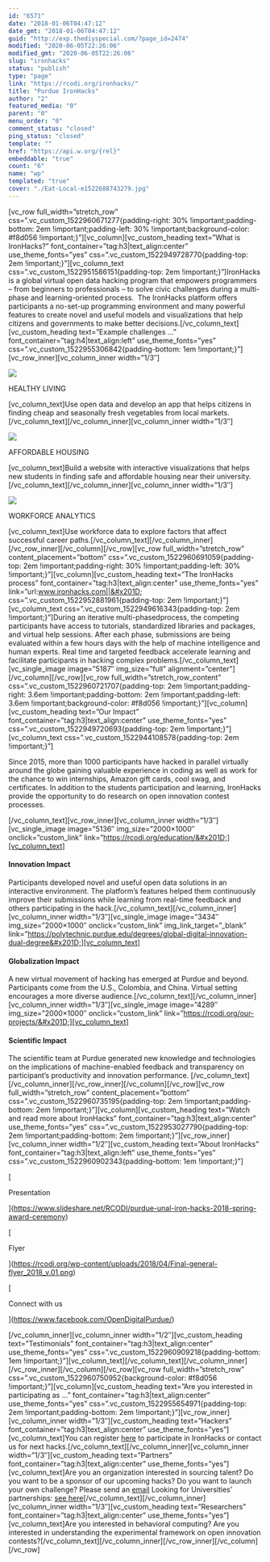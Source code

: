 ```yaml
---
id: "6571"
date: "2018-01-06T04:47:12"
date_gmt: "2018-01-06T04:47:12"
guid: "http://exp.thediyspecial.com/?page_id=2474"
modified: "2020-06-05T22:26:06"
modified_gmt: "2020-06-05T22:26:06"
slug: "ironhacks"
status: "publish"
type: "page"
link: "https://rcodi.org/ironhacks/"
title: "Purdue IronHacks"
author: "2"
featured_media: "0"
parent: "0"
menu_order: "0"
comment_status: "closed"
ping_status: "closed"
template: ""
href: "https://api.w.org/{rel}"
embeddable: "true"
count: "6"
name: "wp"
templated: "true"
cover: "./Eat-Local-e1522688743279.jpg"
---
```

[vc_row full_width=&#x201D;stretch_row&#x201D; css=&#x201D;.vc_custom_1522960671277{padding-right: 30% !important;padding-bottom: 2em !important;padding-left: 30% !important;background-color: #f8d056 !important;}&#x201D;][vc_column][vc_custom_heading text=&#x201D;What is IronHacks?&#x201D; font_container=&#x201D;tag:h3|text_align:center&#x201D; use_theme_fonts=&#x201D;yes&#x201D; css=&#x201D;.vc_custom_1522949728770{padding-top: 2em !important;}&#x201D;][vc_column_text css=&#x201D;.vc_custom_1522951586151{padding-top: 2em !important;}&#x201D;]IronHacks is a global virtual open data hacking program that empowers programmers &#x2013; from beginners to professionals &#x2013; to solve civic challenges during a multi-phase and learning-oriented process. &#xA0;The IronHacks platform offers participants a no-set-up programming environment and many powerful features to create novel and useful models and visualizations that help citizens and governments to make better decisions.[/vc_column_text][vc_custom_heading text=&#x201D;Example challenges &#x2026;&#x201D; font_container=&#x201D;tag:h4|text_align:left&#x201D; use_theme_fonts=&#x201D;yes&#x201D; css=&#x201D;.vc_custom_1522955306842{padding-bottom: 1em !important;}&#x201D;][vc_row_inner][vc_column_inner width=&#x201D;1/3&#x2033;]

![](./Eat-Local-e1522688743279.jpg)

HEALTHY LIVING

[vc_column_text]Use open data and develop an app that helps citizens in finding cheap and seasonally fresh vegetables from local markets.[/vc_column_text][/vc_column_inner][vc_column_inner width=&#x201D;1/3&#x2033;]

![](./Housing-e1522688782877.jpg)

AFFORDABLE HOUSING

[vc_column_text]Build a website with interactive visualizations that helps new students in finding safe and affordable housing near their university.[/vc_column_text][/vc_column_inner][vc_column_inner width=&#x201D;1/3&#x2033;]

![](./14_1-2X1-e1522941729110.jpg)

WORKFORCE ANALYTICS

[vc_column_text]Use workforce data to explore factors that affect successful career paths.[/vc_column_text][/vc_column_inner][/vc_row_inner][/vc_column][/vc_row][vc_row full_width=&#x201D;stretch_row&#x201D; content_placement=&#x201D;bottom&#x201D; css=&#x201D;.vc_custom_1522960691059{padding-top: 2em !important;padding-right: 30% !important;padding-left: 30% !important;}&#x201D;][vc_column][vc_custom_heading text=&#x201D;The IronHacks process&#x201D; font_container=&#x201D;tag:h3|text_align:center&#x201D; use_theme_fonts=&#x201D;yes&#x201D; link=&#x201D;url:www.ironhacks.com||&#x201D; css=&#x201D;.vc_custom_1522952881961{padding-top: 2em !important;}&#x201D;][vc_column_text css=&#x201D;.vc_custom_1522949616343{padding-top: 2em !important;}&#x201D;]During an iterative multi-phasedprocess, the competing participants have access to tutorials, standardized libraries and packages, and virtual help sessions. After each phase, submissions are being evaluated within a few hours days with the help of machine intelligence and human experts. Real time and targeted feedback accelerate learning and facilitate participants in hacking complex problems.[/vc_column_text][vc_single_image image=&#x201D;5187&#x2033; img_size=&#x201D;full&#x201D; alignment=&#x201D;center&#x201D;][/vc_column][/vc_row][vc_row full_width=&#x201D;stretch_row_content&#x201D; css=&#x201D;.vc_custom_1522960721707{padding-top: 2em !important;padding-right: 3.6em !important;padding-bottom: 2em !important;padding-left: 3.6em !important;background-color: #f8d056 !important;}&#x201D;][vc_column][vc_custom_heading text=&#x201D;Our Impact&#x201D; font_container=&#x201D;tag:h3|text_align:center&#x201D; use_theme_fonts=&#x201D;yes&#x201D; css=&#x201D;.vc_custom_1522949720693{padding-top: 2em !important;}&#x201D;][vc_column_text css=&#x201D;.vc_custom_1522944108578{padding-top: 2em !important;}&#x201D;]

Since 2015, more than 1000 participants have hacked in parallel virtually around the globe gaining valuable experience in coding as well as work for the chance to win internships, Amazon gift cards, cool swag, and certificates. In addition to the students participation and learning, IronHacks provide the opportunity to do research on open innovation contest processes.

[/vc_column_text][vc_row_inner][vc_column_inner width=&#x201D;1/3&#x2033;][vc_single_image image=&#x201D;5136&#x2033; img_size=&#x201D;2000&#xD7;1000&#x2033; onclick=&#x201D;custom_link&#x201D; link=&#x201D;https://rcodi.org/education/&#x201D;][vc_column_text]

#### Innovation Impact

Participants developed novel and useful open data solutions in an interactive environment. The platform&#x2019;s features helped them continuously improve their submissions while learning from real-time feedback and others participating in the hack.[/vc_column_text][/vc_column_inner][vc_column_inner width=&#x201D;1/3&#x2033;][vc_single_image image=&#x201D;3434&#x2033; img_size=&#x201D;2000&#xD7;1000&#x2033; onclick=&#x201D;custom_link&#x201D; img_link_target=&#x201D;_blank&#x201D; link=&#x201D;https://polytechnic.purdue.edu/degrees/global-digital-innovation-dual-degree&#x201D;][vc_column_text]

#### Globalization Impact

A new virtual movement of hacking has emerged at Purdue and beyond. Participants come from the U.S., Colombia, and China. Virtual setting encourages a more diverse audience.[/vc_column_text][/vc_column_inner][vc_column_inner width=&#x201D;1/3&#x2033;][vc_single_image image=&#x201D;4289&#x2033; img_size=&#x201D;2000&#xD7;1000&#x2033; onclick=&#x201D;custom_link&#x201D; link=&#x201D;https://rcodi.org/our-projects/&#x201D;][vc_column_text]

#### Scientific Impact

The scientific team at Purdue generated new knowledge and technologies on the implications of machine-enabled feedback and transparency on participant&#x2019;s productivity and innovation performance.&#xA0;[/vc_column_text][/vc_column_inner][/vc_row_inner][/vc_column][/vc_row][vc_row full_width=&#x201D;stretch_row&#x201D; content_placement=&#x201D;bottom&#x201D; css=&#x201D;.vc_custom_1522960735195{padding-top: 2em !important;padding-bottom: 2em !important;}&#x201D;][vc_column][vc_custom_heading text=&#x201D;Watch and read more about IronHacks&#x201D; font_container=&#x201D;tag:h3|text_align:center&#x201D; use_theme_fonts=&#x201D;yes&#x201D; css=&#x201D;.vc_custom_1522953027790{padding-top: 2em !important;padding-bottom: 2em !important;}&#x201D;][vc_row_inner][vc_column_inner width=&#x201D;1/2&#x2033;][vc_custom_heading text=&#x201D;About IronHacks&#x201D; font_container=&#x201D;tag:h3|text_align:left&#x201D; use_theme_fonts=&#x201D;yes&#x201D; css=&#x201D;.vc_custom_1522960902343{padding-bottom: 1em !important;}&#x201D;]

[

Presentation

](https://www.slideshare.net/RCODI/purdue-unal-iron-hacks-2018-spring-award-ceremony)

[

Flyer

](https://rcodi.org/wp-content/uploads/2018/04/Final-general-flyer_2018_v.01.png)

[

Connect with us

](https://www.facebook.com/OpenDigitalPurdue/)

[/vc_column_inner][vc_column_inner width=&#x201D;1/2&#x2033;][vc_custom_heading text=&#x201D;Testimonials&#x201D; font_container=&#x201D;tag:h3|text_align:center&#x201D; use_theme_fonts=&#x201D;yes&#x201D; css=&#x201D;.vc_custom_1522960909218{padding-bottom: 1em !important;}&#x201D;][vc_column_text][/vc_column_text][/vc_column_inner][/vc_row_inner][/vc_column][/vc_row][vc_row full_width=&#x201D;stretch_row&#x201D; css=&#x201D;.vc_custom_1522960750952{background-color: #f8d056 !important;}&#x201D;][vc_column][vc_custom_heading text=&#x201D;Are you interested in participating as &#x2026;&#x201D; font_container=&#x201D;tag:h3|text_align:center&#x201D; use_theme_fonts=&#x201D;yes&#x201D; css=&#x201D;.vc_custom_1522955654971{padding-top: 2em !important;padding-bottom: 2em !important;}&#x201D;][vc_row_inner][vc_column_inner width=&#x201D;1/3&#x2033;][vc_custom_heading text=&#x201D;Hackers&#x201D; font_container=&#x201D;tag:h3|text_align:center&#x201D; use_theme_fonts=&#x201D;yes&#x201D;][vc_column_text]You can register [here](http://www.ironhacks.com/#upcoming-hacks-area) to participate in IronHacks or contact us for next hacks.[/vc_column_text][/vc_column_inner][vc_column_inner width=&#x201D;1/3&#x2033;][vc_custom_heading text=&#x201D;Partners&#x201D; font_container=&#x201D;tag:h3|text_align:center&#x201D; use_theme_fonts=&#x201D;yes&#x201D;][vc_column_text]Are you an organization interested in sourcing talent? Do you want to be a sponsor of our upcoming hacks? Do you want to launch your own challenge? Please send an [email](mailto:sbrunswi@purdue.edu)
Looking for Universities&#x2019; partnerships: [see here](https://rcodi.org/wp-content/uploads/2018/07/2018-July.General-IronHacks.Partnership.pdf)[/vc_column_text][/vc_column_inner][vc_column_inner width=&#x201D;1/3&#x2033;][vc_custom_heading text=&#x201D;Researchers&#x201D; font_container=&#x201D;tag:h3|text_align:center&#x201D; use_theme_fonts=&#x201D;yes&#x201D;][vc_column_text]Are you interested in behavioral&#xA0;computing? Are you interested in understanding the experimental framework on open innovation contests?[/vc_column_text][/vc_column_inner][/vc_row_inner][/vc_column][/vc_row]